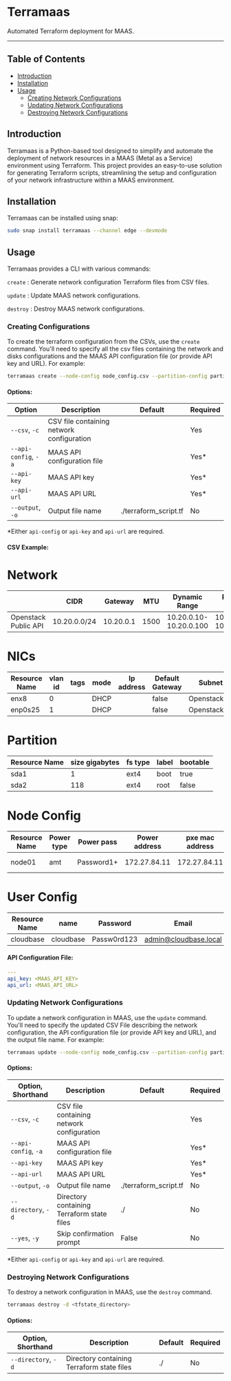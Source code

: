 # Terramaas

Automated Terraform deployment for MAAS.

---

## Table of Contents

- [Introduction](#introduction)
- [Installation](#installation)
- [Usage](#usage)
    - [Creating Network Configurations](#creating-network-configurations)
    - [Updating Network Configurations](#updating-network-configurations)
    - [Destroying Network Configurations](#destroying-network-configurations)

## Introduction

Terramaas is a Python-based tool designed to simplify and automate the deployment of network resources in a MAAS (Metal as a Service) environment using Terraform. This project provides an easy-to-use solution for generating Terraform scripts, streamlining the setup and configuration of your network infrastructure within a MAAS environment. 

## Installation

Terramaas can be installed using snap:

```bash
sudo snap install terramaas --channel edge --devmode
```
 
## Usage

Terramaas provides a CLI with various commands:

`create` : Generate network configuration Terraform files from CSV files.

`update` : Update MAAS network configurations.

`destroy` : Destroy MAAS network configurations.

### Creating Configurations

To create the terraform configuration from the CSVs, use the `create` command. You'll need to specify all the csv files containing the network and disks configurations and the MAAS API configuration file (or provide API key and URL). For example:

```bash
terramaas create --node-config node_config.csv --partition-config partition_config.csv --network-config network_config.csv --api-config key.yaml
```

#### Options:
| Option | Description | Default | Required |
| --- | --- | --- | --- |
| `--csv`, `-c` | CSV file containing network configuration | | Yes |
| `--api-config`, `-a` | MAAS API configuration file | | Yes* |
| `--api-key` | MAAS API key | | Yes* |
| `--api-url` | MAAS API URL | | Yes* |
| `--output`, `-o` | Output file name | ./terraform_script.tf | No |

*Either `api-config` or `api-key` and `api-url` are required.

#### CSV Example:

# Network
| | CIDR | Gateway | MTU | Dynamic Range | Reserved Range | VLAN | Fabric |
| --- | --- | --- | --- | --- | --- | --- | --- |
| Openstack Public API | 10.20.0.0/24 | 10.20.0.1 | 1500 | 10.20.0.10-10.20.0.100 | 10.20.0.101-10.20.0.200 | 412 | fab-2 |
# NICs
| Resource Name | vlan id | tags | mode | Ip address | Default Gateway | Subnet Name        |
|---------------|---------|------|------|------------|-----------------|--------------------|
| enx8          | 0       |      | DHCP |            | false           | OpenstackPublicAPI |
| enp0s25       | 1       |      | DHCP |            | false           | OpenstackPublicAPI |
# Partition
| Resource Name | size gigabytes | fs type | label | bootable |
|---------------|----------------|---------|-------|----------|
| sda1          | 1              | ext4    | boot  | true     |
| sda2          | 118            | ext4    | root  | false    |
# Node Config
| Resource Name | Power type | Power pass | Power address | pxe mac address | id path | nic name     | mac address                          | partition schema |
|---------------|------------|------------|---------------|-----------------|---------|--------------|--------------------------------------|------------------|
| node01        | amt        | Password1+ | 172.27.84.11  | 172.27.84.11    |         | enx8,enp0s25 | b8:ae:ed:7b:f3:99,b8:ae:ed:7b:f3:89  | sda1, sda2       |
# User Config
| Resource Name | name      | Password    | Email                 | is admin |
|---------------|-----------|-------------|-----------------------|----------|
| cloudbase     | cloudbase | Passw0rd123 | admin@cloudbase.local | true     |

#### API Configuration File:

```yaml
---
api_key: <MAAS_API_KEY>
api_url: <MAAS_API_URL>
```

### Updating Network Configurations

To update a network configuration in MAAS, use the `update` command. You'll need to specify the updated CSV File describing the network configuration, the API configuration file (or provide API key and URL), and the output file name. For example:

```bash
terramaas update --node-config node_config.csv --partition-config partition_config.csv --network-config network_config.csv --api-config key.yaml
```

#### Options:
| Option, Shorthand | Description | Default | Required |
| --- | --- | --- | --- |
| `--csv`, `-c` | CSV file containing network configuration | | Yes |
| `--api-config`, `-a` | MAAS API configuration file | | Yes* |
| `--api-key` | MAAS API key | | Yes* |
| `--api-url` | MAAS API URL | | Yes* |
| `--output`, `-o` | Output file name | ./terraform_script.tf | No |
| `--directory`, `-d` | Directory containing Terraform state files | ./ | No |
| `--yes`, `-y` | Skip confirmation prompt | False | No |

*Either `api-config` or `api-key` and `api-url` are required.


### Destroying Network Configurations

To destroy a network configuration in MAAS, use the `destroy` command.

```bash
terramaas destroy -d <tfstate_directory>
```

#### Options:
| Option, Shorthand | Description | Default | Required |
| --- | --- | --- | --- |
| `--directory`, `-d` | Directory containing Terraform state files | ./ | No |



